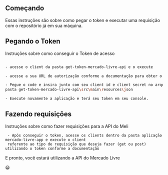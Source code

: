 ## Começando
Essas instruções são sobre como pegar o token e executar uma requisição com o repositório já em sua máquina.

## Pegando o Token
Instruções sobre como conseguir o Token de acesso
```bash

- acesse o client da pasta get-token-mercado-livre-api e o execute

- acesse a sua URL de autorização conforme a documentação para obter o code: https://auth.mercadolivre.com.br/authorization?response_type=code&client_id=$APP_ID&redirect_uri=$YOUR_URL$state=$RANDOM_ID

- Pegue o code e insira junto com seu client id e client secret no arquivo token da 
pasta get-token-mercado-livre-api\src\main\resources\json

- Execute novamente a aplicação e terá seu token em seu console.
```

## Fazendo requisições 
Instruções sobre como fazer requisições para a API do Meli

```
 - Após conseguir o token, acesse os clients dentro da pasta aplicação mercado-livre-app e execute o client
 referente ao tipo de requisição que deseja fazer (get ou post) utilizando o token conforme a documentação

```

E pronto, você estará utilizando a API do Mercado Livre

:grinning:
